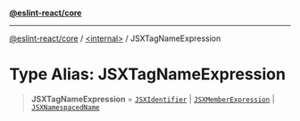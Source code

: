 [**@eslint-react/core**](../../README.md)

***

[@eslint-react/core](../../README.md) / [\<internal\>](../README.md) / JSXTagNameExpression

# Type Alias: JSXTagNameExpression

> **JSXTagNameExpression** = [`JSXIdentifier`](../interfaces/JSXIdentifier.md) \| [`JSXMemberExpression`](../interfaces/JSXMemberExpression.md) \| [`JSXNamespacedName`](../interfaces/JSXNamespacedName.md)
